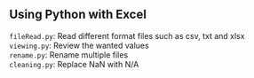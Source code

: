 ## Using Python with Excel
`fileRead.py`: Read different format files such as csv, txt and xlsx  
`viewing.py`: Review the wanted values  
`rename.py`: Rename multiple files  
`cleaning.py`: Replace NaN with N/A
